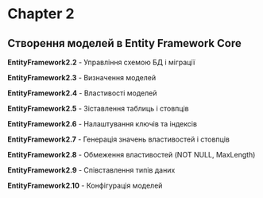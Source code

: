 # Chapter 2
## Створення моделей в Entity Framework Core

**EntityFramework2.2** - Управління схемою БД і міграції

**EntityFramework2.3** - Визначення моделей

**EntityFramework2.4** - Властивості моделей

**EntityFramework2.5** - Зіставлення таблиць і стовпців

**EntityFramework2.6** - Налаштування ключів та індексів

**EntityFramework2.7** - Генерація значень властивостей і стовпців

**EntityFramework2.8** - Обмеження властивостей (NOT NULL, MaxLength)

**EntityFramework2.9** - Співставлення типів даних

**EntityFramework2.10** - Конфігурація моделей
